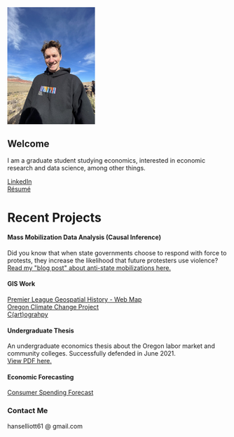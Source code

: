 <img src="me.jpg" alt="me" width="200"/>

## Welcome
I am a graduate student studying economics, interested in economic research and data science, among other things.  

[LinkedIn](https://www.linkedin.com/in/hans-elliott/)  
[Résumé](https://hans-elliott99.github.io/Resume.html)

# Recent Projects
#### Mass Mobilization Data Analysis (Causal Inference)
Did you know that when state governments choose to respond with force to protests, they increase the likelihood that future protesters use violence?
[Read my "blog post" about anti-state mobilizations here.](https://hans-elliott99.github.io/MassMobilBlogPost.html)

#### GIS Work
[Premier League Geospatial History - Web Map](https://hans-elliott99.github.io/PLHistoryPost.html)  
[Oregon Climate Change Project](https://hans-elliott99.github.io/GIS_I_Project.html)  
[C(art)ograhpy](https://hans-elliott99.github.io/C-art-ography.html)  

#### Undergraduate Thesis
An undergraduate economics thesis about the Oregon labor market and community colleges. Successfully defended in June 2021.  
[View PDF here.](https://hans-elliott99.github.io/HansElliott_Thesis.pdf)  

#### Economic Forecasting
[Consumer Spending Forecast](https://hans-elliott99.github.io/EconomicForecasting.pdf)


### Contact Me
hanselliott61 @ gmail.com
